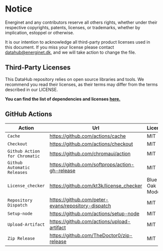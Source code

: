 # Notice

Energinet and any contributors reserve all others rights, whether under their respective copyrights, patents, licenses, or trademarks, whether by implication, estoppel or otherwise.

It is our intention to acknowledge all third-party product licenses used in this document. If you miss your license please contact <datahub@energinet.dk>, and we will take action to change the file.

## Third-Party Licenses

This DataHub repository relies on open source libraries and tools.
We recommend you read their licenses, as their terms may differ from the terms described in our LICENSE.

**You can find the list of dependencies and licenses [here.](PRODUCTION_DEPENDENCIES.md)**

## GitHub Actions

| Action                        | Url                                                  | License        |
| ----------------------------- | ---------------------------------------------------- | -------------- |
| `Cache`                       | <https://github.com/actions/cache>                   | MIT            |
| `Checkout`                    | <https://github.com/actions/checkout>                | MIT            |
| `Github Action for Chromatic` | <https://github.com/chromaui/action>                 | MIT            |
| `Github Automatic Releases`   | <https://github.com/softprops/action-gh-release>     | MIT            |
| `License_checker`             | <https://github.com/kt3k/license_checker>            | Blue Oak Model |
| `Repository Dispatch`         | <https://github.com/peter-evans/repository-dispatch> | MIT            |
| `Setup-node`                  | <https://github.com/actions/setup-node>              | MIT            |
| `Upload-Artifact`             | <https://github.com/actions/upload-artifact>         | MIT            |
| `Zip Release`                 | <https://github.com/TheDoctor0/zip-release>          | MIT            |
